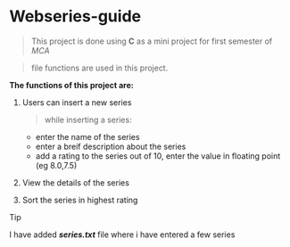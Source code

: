 # Webseries-guide
> This project is done using **C** as a mini project for first semester of *MCA*

> file functions are used in this project.

**The functions of this project are:**
 1. Users can insert a new series
    >while inserting a series:

    * enter the name of the series
    * enter a breif description about the series
    * add a rating to the series out of 10, enter the value in floating point (eg 8.0,7.5)
    
 3. View the details of the series
 4. Sort the series in highest rating
 > [!TIP]
>I have added ***series.txt*** file where i have entered a few series 


